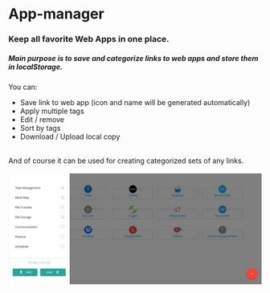 # App-manager

<h3>Keep all favorite Web Apps in one place.</h3>
<h5>Main purpose is to save and categorize links to web apps and store them in localStorage.</h5>
You can:
<ul>
<li>Save link to web app (icon and name will be generated automatically)</li>
<li>Apply multiple tags</li>
<li>Edit / remove</li>
<li>Sort by tags</li>
<li>Download / Upload local copy</li>
</ul>
<br />
And of course it can be used for creating categorized sets of any links.
<br /><br />
<img src="https://raw.githubusercontent.com/Lightislands/App-manager/master/apps-holder.jpg" alt="app-manager" />
